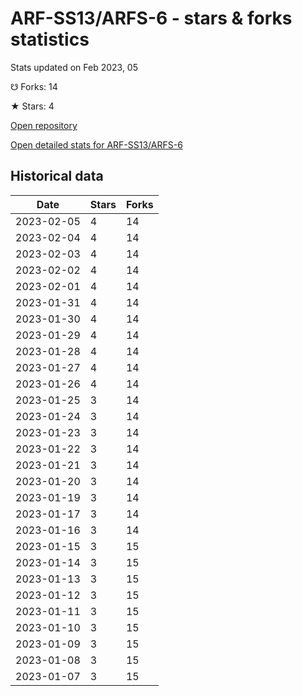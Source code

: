 # ARF-SS13/ARFS-6 - stars & forks statistics

Stats updated on Feb 2023, 05

☋ Forks: 14

★ Stars: 4

[Open repository](https://github.com/ARF-SS13/ARFS-6)

[Open detailed stats for ARF-SS13/ARFS-6](https://reviewgithub.com/rep/ARF-SS13/ARFS-6)

## Historical data
| Date | Stars | Forks |
|------|-------|-------|
| 2023-02-05 | 4 | 14 | 
| 2023-02-04 | 4 | 14 | 
| 2023-02-03 | 4 | 14 | 
| 2023-02-02 | 4 | 14 | 
| 2023-02-01 | 4 | 14 | 
| 2023-01-31 | 4 | 14 | 
| 2023-01-30 | 4 | 14 | 
| 2023-01-29 | 4 | 14 | 
| 2023-01-28 | 4 | 14 | 
| 2023-01-27 | 4 | 14 | 
| 2023-01-26 | 4 | 14 | 
| 2023-01-25 | 3 | 14 | 
| 2023-01-24 | 3 | 14 | 
| 2023-01-23 | 3 | 14 | 
| 2023-01-22 | 3 | 14 | 
| 2023-01-21 | 3 | 14 | 
| 2023-01-20 | 3 | 14 | 
| 2023-01-19 | 3 | 14 | 
| 2023-01-17 | 3 | 14 | 
| 2023-01-16 | 3 | 14 | 
| 2023-01-15 | 3 | 15 | 
| 2023-01-14 | 3 | 15 | 
| 2023-01-13 | 3 | 15 | 
| 2023-01-12 | 3 | 15 | 
| 2023-01-11 | 3 | 15 | 
| 2023-01-10 | 3 | 15 | 
| 2023-01-09 | 3 | 15 | 
| 2023-01-08 | 3 | 15 | 
| 2023-01-07 | 3 | 15 | 

